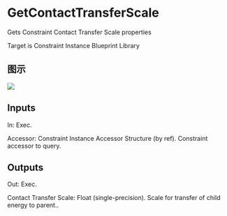 # GetContactTransferScale

Gets Constraint Contact Transfer Scale properties

Target is Constraint Instance Blueprint Library

## 图示

![]($-20221218-20264919.png)

## Inputs

In: Exec.

Accessor: Constraint Instance Accessor Structure (by ref). Constraint accessor to query.  

## Outputs

Out: Exec.

Contact Transfer Scale: Float (single-precision). Scale for transfer of child energy to parent..

